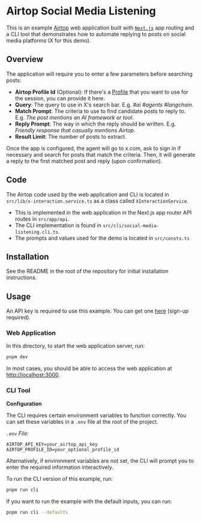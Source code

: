 # Airtop Social Media Listening

This is an example [Airtop](https://www.airtop.ai/) web application built with [`Next.js`](https://nextjs.org/)
app routing and a CLI tool that demonstrates how to automate replying to posts on social media platforms (X for this demo).

## Overview

The application will require you to enter a few parameters before searching posts:

 - **Airtop Profile Id** (Optional): If there's a [Profile](https://docs.airtop.ai/guides/how-to/saving-a-profile) that you want to use for the session, you can provide it here.
 - **Query**: The query to use in X's search bar. E.g. _#ai #agents #langchain_.
 - **Match Prompt**: The criteria to use to find candidate posts to reply to. E.g. _The post mentions an AI framework or tool_.
 - **Reply Prompt**: The way in which the reply should be written. E.g. _Friendly response that casually mentions Airtop_.
 - **Result Limit**: The number of posts to extract.

Once the app is configured, the agent will go to x.com, ask to sign in if necessary and search for posts that match the criteria. Then, it will generate a reply to the first matched post and reply (upon confirmation).


## Code

The Airtop code used by the web application and CLI is located in `src/lib/x-interaction.service.ts` as a class
called `XInteractionService`.

- This is implemented in the web application in the Next.js app router API routes in `src/app/api`.
- The CLI implementation is found in `src/cli/social-media-listening.cli.ts`.
- The prompts and values used for the demo is located in `src/consts.ts`

## Installation

See the README in the root of the repository for initial installation instructions.

## Usage

An API key is required to use this example. You can get one [here](https://portal.airtop.ai/api-keys) (sign-up required).

### Web Application

In this directory, to start the web application server, run:

```bash
pnpm dev
```

In most cases, you should be able to access the web application at [http://localhost:3000](http://localhost:3000).

### CLI Tool

**Configuration**

The CLI requires certain environment variables to function correctly. You can set these variables in a `.env` file at the root of the project.

*`.env` File:*

```
AIRTOP_API_KEY=your_airtop_api_key
AIRTOP_PROFILE_ID=your_optional_profile_id
```

Alternatively, if environment variables are not set, the CLI will prompt you to enter the required information interactively.

To run the CLI version of this example, run:

```bash
pnpm run cli
```

If you want to run the example with the default inputs, you can run:

```bash
pnpm run cli --defaults
```
